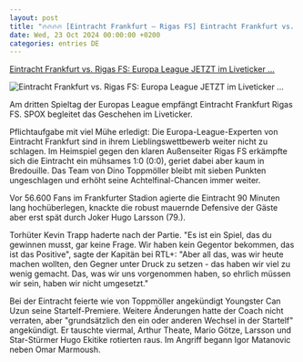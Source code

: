 ```yaml
---
layout: post
title: "🔥🔥🔥🔥 [Eintracht Frankfurt – Rigas FS] Eintracht Frankfurt vs. Rigas FS: Europa League JETZT im Liveticker ..."
date: Wed, 23 Oct 2024 00:00:00 +0200
categories: entries DE
---
```

[Eintracht Frankfurt vs. Rigas FS: Europa League JETZT im Liveticker ...](https://www.spox.com/de/sport/fussball/europaleague/2410/Artikel/eintracht-frankfurt-vs-rigas-fc-el-heute-im-liveticker.html)

![Eintracht Frankfurt vs. Rigas FS: Europa League JETZT im Liveticker ...](https://www.spox.com/de/sport/fussball/europaleague/2410/Bilder/larsson-frankfurt-riga-1600.jpg)

Am dritten Spieltag der Europas League empfängt Eintracht Frankfurt Rigas FS. SPOX begleitet das Geschehen im Liveticker.

Pflichtaufgabe mit viel Mühe erledigt: Die Europa-League-Experten von Eintracht Frankfurt sind in ihrem Lieblingswettbewerb weiter nicht zu schlagen. Im Heimspiel gegen den klaren Außenseiter Rigas FS erkämpfte sich die Eintracht ein mühsames 1:0 (0:0), geriet dabei aber kaum in Bredouille. Das Team von Dino Toppmöller bleibt mit sieben Punkten ungeschlagen und erhöht seine Achtelfinal-Chancen immer weiter.

Vor 56.600 Fans im Frankfurter Stadion agierte die Eintracht 90 Minuten lang hochüberlegen, knackte die robust mauernde Defensive der Gäste aber erst spät durch Joker Hugo Larsson (79.).

Torhüter Kevin Trapp haderte nach der Partie. "Es ist ein Spiel, das du gewinnen musst, gar keine Frage. Wir haben kein Gegentor bekommen, das ist das Positive", sagte der Kapitän bei RTL+: "Aber all das, was wir heute machen wollten, den Gegner unter Druck zu setzen - das haben wir viel zu wenig gemacht. Das, was wir uns vorgenommen haben, so ehrlich müssen wir sein, haben wir nicht umgesetzt."

Bei der Eintracht feierte wie von Toppmöller angekündigt Youngster Can Uzun seine Startelf-Premiere. Weitere Änderungen hatte der Coach nicht verraten, aber "grundsätzlich den ein oder anderen Wechsel in der Startelf" angekündigt. Er tauschte viermal, Arthur Theate, Mario Götze, Larsson und Star-Stürmer Hugo Ekitike rotierten raus. Im Angriff begann Igor Matanovic neben Omar Marmoush.

